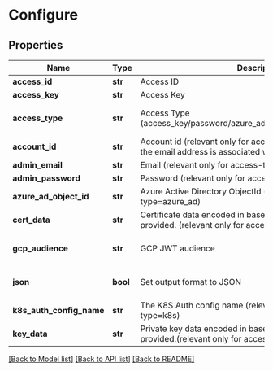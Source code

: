 # Configure

## Properties
Name | Type | Description | Notes
------------ | ------------- | ------------- | -------------
**access_id** | **str** | Access ID | [optional] 
**access_key** | **str** | Access Key | [optional] 
**access_type** | **str** | Access Type (access_key/password/azure_ad/saml/oidc/aws_iam/gcp/k8s) | [optional] [default to 'access_key']
**account_id** | **str** | Account id (relevant only for access-type&#x3D;password where the email address is associated with more than one account) | [optional] 
**admin_email** | **str** | Email (relevant only for access-type&#x3D;password) | [optional] 
**admin_password** | **str** | Password (relevant only for access-type&#x3D;password) | [optional] 
**azure_ad_object_id** | **str** | Azure Active Directory ObjectId (relevant only for access-type&#x3D;azure_ad) | [optional] 
**cert_data** | **str** | Certificate data encoded in base64. Used if file was not provided. (relevant only for access-type&#x3D;cert in Curl Context) | [optional] 
**gcp_audience** | **str** | GCP JWT audience | [optional] [default to 'akeyless.io']
**json** | **bool** | Set output format to JSON | [optional] [default to False]
**k8s_auth_config_name** | **str** | The K8S Auth config name (relevant only for access-type&#x3D;k8s) | [optional] 
**key_data** | **str** | Private key data encoded in base64. Used if file was not provided.(relevant only for access-type&#x3D;cert in Curl Context) | [optional] 

[[Back to Model list]](../README.md#documentation-for-models) [[Back to API list]](../README.md#documentation-for-api-endpoints) [[Back to README]](../README.md)


